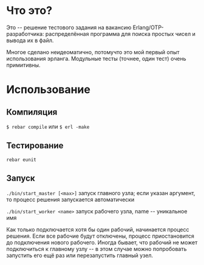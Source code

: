 # Что это?
Это -- решение тестового задания на вакансию Erlang/OTP-разработчика:
распределённая программа для поиска простых чисел и вывода их в файл.

Многое сделано неидеоматично, потомучто это мой первый опыт использования эрланга.
Модульные тесты (точнее, один тест) очень примитивны.


# Использование

## Компиляция

`$ rebar compile`
или
`$ erl -make`

## Тестирование

`rebar eunit`

## Запуск

`./bin/start_master [<max>]`
запуск главного узла; если указан аргумент, то процесс решения запускается автоматически

`./bin/start_worker <name>`
запуск рабочего узла, name -- уникальное имя

Как только подключается хотя бы один рабочий, начинается процесс решения.
Если все рабочие будут отключены, процесс приостановится до подключения нового рабочего.
Иногда бывает, что рабочий не может подключиться к главному узлу --
в этом случае можно попробовать запустить его ещё раз или перезапустить главный узел.

